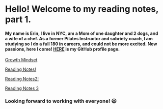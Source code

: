# Hello! Welcome to my reading notes, part 1.

#### My name is Erin, I live in NYC, am a Mom of one daughter and 2 dogs, and a wife of a chef. As a former Pilates Instructor and sobriety coach, I am studying so I do a full 180 in careers, and could not be more excited. New passions, here I come! [HERE](https://github.com/ErinRanta) is my GitHub profile page.

[Growth Mindset](Growth-Mindset)

[Reading Notes!](reading-notes2.md)

[Reading Notes2!](RNotes#2.md)

[Reading Notes 3](Reading-Notes3.md)








### Looking forward to working with everyone! 😃







